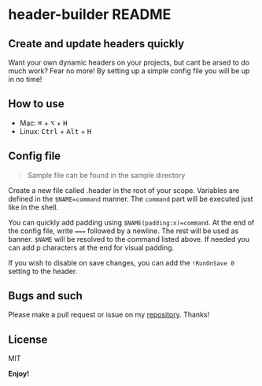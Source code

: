 # header-builder README

## Create and update headers quickly
Want your own dynamic headers on your projects, but cant be arsed to do much work? Fear no more! By setting up a simple config file you will be up in no time!

## How to use
- Mac: <kbd>⌘</kbd> + <kbd>⌥</kbd> + <kbd>H</kbd>
- Linux: <kbd>Ctrl</kbd> + <kbd>Alt</kbd> + <kbd>H</kbd>

## Config file
> Sample file can be found in the sample directory

Create a new file called .header in the root of your scope. Variables are defined in the `$NAME=command` manner. The `command` part will be executed just like in the shell.

You can quickly add padding using `$NAME(padding:x)=command`. At the end of the config file, write `===` followed by a newline. The rest will be used as banner. `$NAME` will be resolved to the command listed above. If needed you can add p characters at the end for visual padding.

If you wish to disable on save changes, you can add the `!RunOnSave 0` setting to the header.



## Bugs and such
Please make a pull request or issue on my [repository](https://github.com/Alpha1337k/header-builder). Thanks!

## License
MIT

**Enjoy!**
